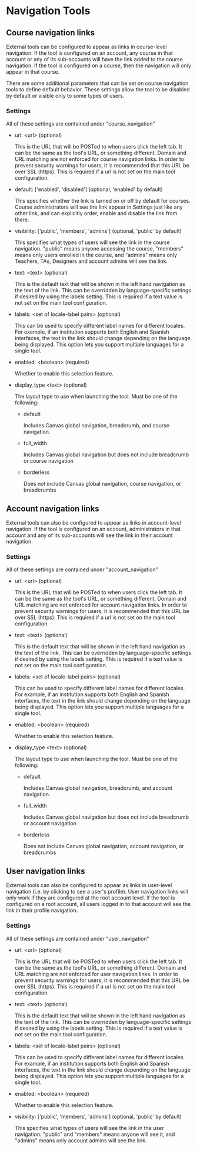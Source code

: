 Navigation Tools
=================

<a name="course_navigation"></a>
## Course navigation links

External tools can be configured to appear as links in course-level
navigation. If the tool is configured on an account, any course in
that account or any of its sub-accounts will have the link added to
the course navigation. If the tool is configured on a course, then
the navigation will only appear in that course.


There are some additional parameters that can be set on course
navigation tools to define default behavior. These settings allow
the tool to be disabled by default or visible only to some types
of users.


### Settings
All of these settings are contained under "course_navigation"

-   url: &lt;url&gt; (optional)

    This is the URL that will be POSTed to when users click the left tab. It can be the same as the tool's URL, or something different. Domain and URL matching are not enforced for course navigation links. In order to prevent security warnings for users, it is recommended that this URL be over SSL (https).
    This is required if a url is not set on the main tool configuration.

-   default: ['enabled', 'disabled'] (optional, 'enabled' by default)

    This specifies whether the link is turned on or off by default for courses. Course administrators will see the link appear in Settings just like any other link, and can explicitly order, enable and disable the link from there.

-   visibility: ['public', 'members', 'admins'] (optional, 'public' by default)

    This specifies what types of users will see the link in the course navigation. "public" means anyone accessing the course, "members" means only users enrolled in the course, and "admins" means only Teachers, TAs, Designers and account admins will see the link.

-   text: &lt;text&gt; (optional)

    This is the default text that will be shown in the left hand navigation as the text of the link. This can be overridden by language-specific settings if desired by using the labels setting.
    This is required if a text value is not set on the main tool configuration.

-   labels: &lt;set of locale-label pairs&gt; (optional)

    This can be used to specify different label names for different locales. For example, if an institution supports both English and Spanish interfaces, the text in the link should change depending on the language being displayed. This option lets you support multiple languages for a single tool.

-   enabled: &lt;boolean&gt; (required)

    Whether to enable this selection feature.

-   display_type &lt;text&gt; (optional)

    The layout type to use when launching the tool. Must be one of the following:
    * default

      Includes Canvas global navigation, breadcrumb, and course navigation.
    * full_width

      Includes Canvas global navigation but does not include breadcrumb or course navigation

    * borderless

      Does not include Canvas global navigation, course navigation, or breadcrumbs


<a name="account_navigation"></a>
## Account navigation links
External tools can also be configured to appear as links in
account-level navigation. If the tool is configured on an account,
administrators in that account and any of its sub-accounts will see
the link in their account navigation.


### Settings
All of these settings are contained under "account_navigation"

-   url: &lt;url&gt; (optional)

    This is the URL that will be POSTed to when users click the left tab. It can be the same as the tool's URL, or something different. Domain and URL matching are not enforced for account navigation links. In order to prevent security warnings for users, it is recommended that this URL be over SSL (https).
    This is required if a url is not set on the main tool configuration.

-   text: &lt;text&gt; (optional)

    This is the default text that will be shown in the left hand navigation as the text of the link. This can be overridden by language-specific settings if desired by using the labels setting.
    This is required if a text value is not set on the main tool configuration.

-   labels: &lt;set of locale-label pairs&gt; (optional)

    This can be used to specify different label names for different locales. For example, if an institution supports both English and Spanish interfaces, the text in the link should change depending on the language being displayed. This option lets you support multiple languages for a single tool.

-   enabled: &lt;boolean&gt; (required)

    Whether to enable this selection feature.

-   display_type &lt;text&gt; (optional)

    The layout type to use when launching the tool. Must be one of the following:
    * default

      Includes Canvas global navigation, breadcrumb, and account navigation.
    * full_width

      Includes Canvas global navigation but does not include breadcrumb or account navigation

    * borderless

      Does not include Canvas global navigation, account navigation, or breadcrumbs

<a name="user_navigation"></a>
## User navigation links
External tools can also be configured to appear as links in
user-level navigation (i.e. by clicking to see a user's profile).
User navigation links will only work if they are configured at
the root account level. If the tool is configured on a root account,
all users logged in to that account will see the link in their
profile navigation.


### Settings
All of these settings are contained under "user_navigation"

-   url: &lt;url&gt; (optional)

    This is the URL that will be POSTed to when users click the left tab. It can be the same as the tool's URL, or something different. Domain and URL matching are not enforced for user navigation links. In order to prevent security warnings for users, it is recommended that this URL be over SSL (https).
    This is required if a url is not set on the main tool configuration.

-   text: &lt;text&gt; (optional)

    This is the default text that will be shown in the left hand navigation as the text of the link. This can be overridden by language-specific settings if desired by using the labels setting.
    This is required if a text value is not set on the main tool configuration.

-   labels: &lt;set of locale-label pairs&gt; (optional)

    This can be used to specify different label names for different locales. For example, if an institution supports both English and Spanish interfaces, the text in the link should change depending on the language being displayed. This option lets you support multiple languages for a single tool.

-   enabled: &lt;boolean&gt; (required)

    Whether to enable this selection feature.

-   visibility: ['public', 'members', 'admins'] (optional, 'public' by default)

    This specifies what types of users will see the link in the user navigation. "public" and "members" means anyone will see it, and "admins" means only account admins will see the link.

